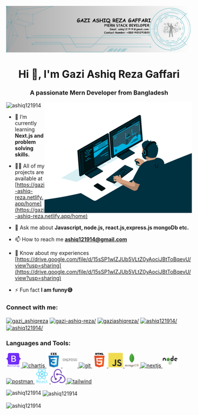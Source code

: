 ![logo](./1707658211528.jfif)

<h1 align="center">Hi 👋, I'm Gazi Ashiq Reza Gaffari</h1>
<h3 align="center">A passionate Mern Developer from Bangladesh</h3>

<img src="./pic.gif" sytle="padding-left:15px" align="right" alt="coding avater" width="400"/>

<p align="left"> <img src="https://komarev.com/ghpvc/?username=ashiq121914&label=Profile%20views&color=0e75b6&style=flat" alt="ashiq121914" /> </p>

- 🌱 I’m currently learning **Next.js and problem solving skills.**

- 👨‍💻 All of my projects are available at [https://gazi-ashiq-reza.netlify.app/home](https://gazi-ashiq-reza.netlify.app/home)

- 💬 Ask me about **Javascript, node.js, react.js,express.js mongoDb etc.**

- 📫 How to reach me **ashiq121914@gmail.com**

- 📄 Know about my experiences <br/> [https://drive.google.com/file/d/15sSP1wIZJUb5VLtZ0yAociJBtToBqevU/view?usp=sharing](https://drive.google.com/file/d/15sSP1wIZJUb5VLtZ0yAociJBtToBqevU/view?usp=sharing)

- ⚡ Fun fact **I am funny😅**

<h3 align="left">Connect with me:</h3>
<p align="left">
<a href="https://dev.to/gazi_ashiqreza" target="blank"><img align="center" src="https://raw.githubusercontent.com/rahuldkjain/github-profile-readme-generator/master/src/images/icons/Social/devto.svg" alt="gazi_ashiqreza" height="30" width="40" /></a>
<a href="https://linkedin.com/in/gazi-ashiq-reza/" target="blank"><img align="center" src="https://raw.githubusercontent.com/rahuldkjain/github-profile-readme-generator/master/src/images/icons/Social/linked-in-alt.svg" alt="gazi-ashiq-reza/" height="30" width="40" /></a>
<a href="https://fb.com/gaziashiqreza/" target="blank"><img align="center" src="https://raw.githubusercontent.com/rahuldkjain/github-profile-readme-generator/master/src/images/icons/Social/facebook.svg" alt="gaziashiqreza/" height="30" width="40" /></a>
<a href="https://www.leetcode.com/ashiq121914/" target="blank"><img align="center" src="https://raw.githubusercontent.com/rahuldkjain/github-profile-readme-generator/master/src/images/icons/Social/leet-code.svg" alt="ashiq121914/" height="30" width="40" /></a>
<a href="https://auth.geeksforgeeks.org/user/ashiq121914/" target="blank"><img align="center" src="https://raw.githubusercontent.com/rahuldkjain/github-profile-readme-generator/master/src/images/icons/Social/geeks-for-geeks.svg" alt="ashiq121914/" height="30" width="40" /></a>
</p>

<h3 align="left">Languages and Tools:</h3>
<p align="left"> <a href="https://getbootstrap.com" target="_blank" rel="noreferrer"> <img src="https://raw.githubusercontent.com/devicons/devicon/master/icons/bootstrap/bootstrap-plain-wordmark.svg" alt="bootstrap" width="40" height="40"/> </a> <a href="https://www.chartjs.org" target="_blank" rel="noreferrer"> <img src="https://www.chartjs.org/media/logo-title.svg" alt="chartjs" width="40" height="40"/> </a> <a href="https://www.w3schools.com/css/" target="_blank" rel="noreferrer"> <img src="https://raw.githubusercontent.com/devicons/devicon/master/icons/css3/css3-original-wordmark.svg" alt="css3" width="40" height="40"/> </a> <a href="https://expressjs.com" target="_blank" rel="noreferrer"> <img src="https://raw.githubusercontent.com/devicons/devicon/master/icons/express/express-original-wordmark.svg" alt="express" width="40" height="40"/> </a> <a href="https://git-scm.com/" target="_blank" rel="noreferrer"> <img src="https://www.vectorlogo.zone/logos/git-scm/git-scm-icon.svg" alt="git" width="40" height="40"/> </a> <a href="https://www.w3.org/html/" target="_blank" rel="noreferrer"> <img src="https://raw.githubusercontent.com/devicons/devicon/master/icons/html5/html5-original-wordmark.svg" alt="html5" width="40" height="40"/> </a> <a href="https://developer.mozilla.org/en-US/docs/Web/JavaScript" target="_blank" rel="noreferrer"> <img src="https://raw.githubusercontent.com/devicons/devicon/master/icons/javascript/javascript-original.svg" alt="javascript" width="40" height="40"/> </a> <a href="https://www.mongodb.com/" target="_blank" rel="noreferrer"> <img src="https://raw.githubusercontent.com/devicons/devicon/master/icons/mongodb/mongodb-original-wordmark.svg" alt="mongodb" width="40" height="40"/> </a> <a href="https://nextjs.org/" target="_blank" rel="noreferrer"> <img src="https://cdn.worldvectorlogo.com/logos/nextjs-2.svg" alt="nextjs" width="40" height="40"/> </a> <a href="https://nodejs.org" target="_blank" rel="noreferrer"> <img src="https://raw.githubusercontent.com/devicons/devicon/master/icons/nodejs/nodejs-original-wordmark.svg" alt="nodejs" width="40" height="40"/> </a> <a href="https://postman.com" target="_blank" rel="noreferrer"> <img src="https://www.vectorlogo.zone/logos/getpostman/getpostman-icon.svg" alt="postman" width="40" height="40"/> </a> <a href="https://reactjs.org/" target="_blank" rel="noreferrer"> <img src="https://raw.githubusercontent.com/devicons/devicon/master/icons/react/react-original-wordmark.svg" alt="react" width="40" height="40"/> </a> <a href="https://redux.js.org" target="_blank" rel="noreferrer"> <img src="https://raw.githubusercontent.com/devicons/devicon/master/icons/redux/redux-original.svg" alt="redux" width="40" height="40"/> </a> <a href="https://tailwindcss.com/" target="_blank" rel="noreferrer"> <img src="https://www.vectorlogo.zone/logos/tailwindcss/tailwindcss-icon.svg" alt="tailwind" width="40" height="40"/> </a> </p>

<p><img align="left" src="https://github-readme-stats.vercel.app/api/top-langs?username=ashiq121914&show_icons=true&locale=en&layout=compact" alt="ashiq121914" /></p>

<p>&nbsp;<img align="center" src="https://github-readme-stats.vercel.app/api?username=ashiq121914&show_icons=true&locale=en" alt="ashiq121914" /></p>

<p><img align="center" src="https://github-readme-streak-stats.herokuapp.com/?user=ashiq121914&" alt="ashiq121914" /></p>
